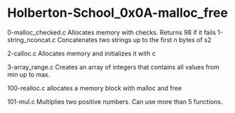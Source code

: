 # Holberton-School_0x0A-malloc_free

0-malloc_checked.c
	Allocates memory with checks. Returns 98 if it fails
1-string_nconcat.c
	Concatenates two strings up to the first n bytes of s2

2-calloc.c
	Allocates memory and initializes it with c

3-array_range.c
	Creates an array of integers that contains all values from min up to max.

100-realloc.c
	allocates a memory block with malloc and free

101-mul.c
	Multiplies two positive numbers. Can use more than 5 functions.
